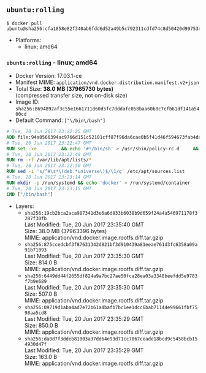 ## `ubuntu:rolling`

```console
$ docker pull ubuntu@sha256:cfa1858e82f340ab6fdd6d52a49b5c792311cdfd74c8d50420d99753450707ae
```

-	Platforms:
	-	linux; amd64

### `ubuntu:rolling` - linux; amd64

-	Docker Version: 17.03.1-ce
-	Manifest MIME: `application/vnd.docker.distribution.manifest.v2+json`
-	Total Size: **38.0 MB (37965730 bytes)**  
	(compressed transfer size, not on-disk size)
-	Image ID: `sha256:8694892af3c55e1661711d60d5fc7dddafc058baa60b8c7cfb61df141a5400cd`
-	Default Command: `["\/bin\/bash"]`

```dockerfile
# Tue, 20 Jun 2017 23:22:25 GMT
ADD file:94a0566394ac9766d151c52101cff87f96da6cae0b5f41d46f594673fab4da2c in / 
# Tue, 20 Jun 2017 23:22:47 GMT
RUN set -xe 		&& echo '#!/bin/sh' > /usr/sbin/policy-rc.d 	&& echo 'exit 101' >> /usr/sbin/policy-rc.d 	&& chmod +x /usr/sbin/policy-rc.d 		&& dpkg-divert --local --rename --add /sbin/initctl 	&& cp -a /usr/sbin/policy-rc.d /sbin/initctl 	&& sed -i 's/^exit.*/exit 0/' /sbin/initctl 		&& echo 'force-unsafe-io' > /etc/dpkg/dpkg.cfg.d/docker-apt-speedup 		&& echo 'DPkg::Post-Invoke { "rm -f /var/cache/apt/archives/*.deb /var/cache/apt/archives/partial/*.deb /var/cache/apt/*.bin || true"; };' > /etc/apt/apt.conf.d/docker-clean 	&& echo 'APT::Update::Post-Invoke { "rm -f /var/cache/apt/archives/*.deb /var/cache/apt/archives/partial/*.deb /var/cache/apt/*.bin || true"; };' >> /etc/apt/apt.conf.d/docker-clean 	&& echo 'Dir::Cache::pkgcache ""; Dir::Cache::srcpkgcache "";' >> /etc/apt/apt.conf.d/docker-clean 		&& echo 'Acquire::Languages "none";' > /etc/apt/apt.conf.d/docker-no-languages 		&& echo 'Acquire::GzipIndexes "true"; Acquire::CompressionTypes::Order:: "gz";' > /etc/apt/apt.conf.d/docker-gzip-indexes 		&& echo 'Apt::AutoRemove::SuggestsImportant "false";' > /etc/apt/apt.conf.d/docker-autoremove-suggests
# Tue, 20 Jun 2017 23:22:48 GMT
RUN rm -rf /var/lib/apt/lists/*
# Tue, 20 Jun 2017 23:22:50 GMT
RUN sed -i 's/^#\s*\(deb.*universe\)$/\1/g' /etc/apt/sources.list
# Tue, 20 Jun 2017 23:23:14 GMT
RUN mkdir -p /run/systemd && echo 'docker' > /run/systemd/container
# Tue, 20 Jun 2017 23:23:15 GMT
CMD ["/bin/bash"]
```

-	Layers:
	-	`sha256:19cb2bca2aca987341d3e6a6d833b6038b9d659f24a4a546971178f3287f30fb`  
		Last Modified: Tue, 20 Jun 2017 23:35:40 GMT  
		Size: 38.0 MB (37963396 bytes)  
		MIME: application/vnd.docker.image.rootfs.diff.tar.gzip
	-	`sha256:875ccedcbf3f87631342d821bf3d910439a81eeae761d3fc6358a09a91b71093`  
		Last Modified: Tue, 20 Jun 2017 23:35:30 GMT  
		Size: 814.0 B  
		MIME: application/vnd.docker.image.rootfs.diff.tar.gzip
	-	`sha256:6449dd44f2655df824a9a7bc27ae50fca28ea03a3348beefdd5e9783f7b9e689`  
		Last Modified: Tue, 20 Jun 2017 23:35:30 GMT  
		Size: 507.0 B  
		MIME: application/vnd.docker.image.rootfs.diff.tar.gzip
	-	`sha256:09719d1aba4ad7e72b61a4bafb7bc1ee1dcc6bab71144e99661fbf7598aa5cd8`  
		Last Modified: Tue, 20 Jun 2017 23:35:29 GMT  
		Size: 850.0 B  
		MIME: application/vnd.docker.image.rootfs.diff.tar.gzip
	-	`sha256:da0d7f3ddeb81003a37dd64e93d71cc7067ceade18bcd9c5458bcb154930d47f`  
		Last Modified: Tue, 20 Jun 2017 23:35:29 GMT  
		Size: 163.0 B  
		MIME: application/vnd.docker.image.rootfs.diff.tar.gzip
